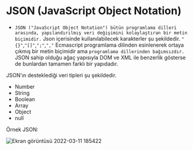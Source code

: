# JSON (JavaScript Object Notation)
- `JSON ("JavaScript Object Notation") bütün programlama dilleri arasında, yapılandırılmış veri değişimini kolaylaştıran bir metin biçimidir.` Json içerisinde kullanılabilecek karakterler şu şekildedir. `"{}"`,`"[]"`,`";"`,`","` Ecmascript programlama dilinden esinlenerek ortaya çıkmış bir metin biçimidir ama `programlama dillerinden bağımsızdır.` JSON sahip olduğu ağaç yapısıyla DOM ve XML ile benzerlik gösterse de bunlardan tamamen farklı bir yapıdadır.

JSON'ın desteklediği veri tipleri şu şekildedir.

- Number
- String
- Boolean
- Array
- Object
- null

Örnek JSON:

![Ekran görüntüsü 2022-03-11 185422](https://user-images.githubusercontent.com/89224500/157901288-77494fc1-63d0-4482-8e9b-e2a268fc847f.png)
